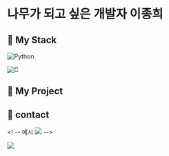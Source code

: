 # 나무가 되고 싶은 개발자 이종희

<!--
**paperlee0511/paperlee0511** is a ✨ _special_ ✨ repository because its `README.md` (this file) appears on your GitHub profile.

Here are some ideas to get you started:

- 🔭 I’m currently working on ...
- 🌱 I’m currently learning ...
- 👯 I’m looking to collaborate on ...
- 🤔 I’m looking for help with ...
- 💬 Ask me about ...
- 📫 How to reach me: ...
- 😄 Pronouns: ...
- ⚡ Fun fact: ...![bookstack](https://github.com/user-attachments/assets/10e04e2b-38af-4eca-842d-34f7782267ac)

-->

## 🔭 My Stack 
<!-- https://img.shields.io/badge/{뱃지 이름}-{뱃지 색깔}?logo={로고 이름}&logoColor={로고 색깔} -->
<!-- https://img.shields.io/badge/any_text-you_like-blue -->
<!-- Python -->
  ![Python](https://img.shields.io/badge/Python-3776AB?style=for-the-badge&logo=python&logoColor=white)
<!-- C -->
![C](https://img.shields.io/badge/-2B2728?style=for-the-badge&logo=c&logoColor=white)

## 🏢 My Project

## 💬 contact 
<! -- 예시  <a href="버튼을 눌렀을 때 이동할 링크" target="_blank"><img src="https://img.shields.io/badge/뱃지레이블-배경색?style=뱃지모양&logo=로고&logoColor=로고색상"/></a> -->

<!-- Notion -->
<a href="https://jazzy-place-65f.notion.site/Portfolio-24560eccbc4a8059aaaac301c90ad056" target="_blank">
  <img src="https://img.shields.io/badge/Notion-FFFFFF?style=for-the-badge&logo=notion&logoColor=000000"/>
</a>



